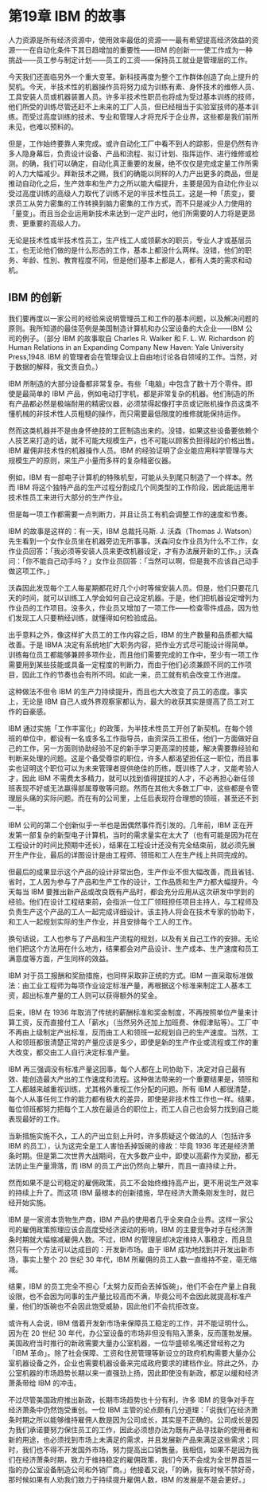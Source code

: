 # 第19章 IBM 的故事

人力资源是所有经济资源中，使用效率最低的资源一一最有希望提高经济效益的资源一一在自动化条件下其日趋增加的重要性——IBM 的创新一一使工作成为一种挑战——员工参与制定计划——员工的工资——保持员工就业是管理层的工作。

今天我们还面临另外一个重大变革。新科技再度为整个工作群体创造了向上提升的契机。今天，半技术性的机器操作员将努力成为训练有素、身怀技术的维修人员、工具安装人员或机器装置人员。许多半技术性职员也将成为受过基本训练的技师，他们所受的训练尽管还赶不上未来的工厂人员，但已经相当于实验室技师的基本训练。而受过高度训练的技术、专业和管理人才将充斥于企业界，这些都是我们前所未见，也难以预料的。

但是，工作始终要靠人来完成。或许自动化工厂中看不到人的踪影，但是仍然有许多人隐身幕后，负责设计设备、产品和流程、拟订计划、指挥运作、进行维修或检测。的确，我们可以确定，自动化真正重要的发展，绝不仅仅是完成定量工作所需的人力大幅减少。拜新技术之赐，我们的确能以同样的人力产出更多的商品，但是推动自动化之后，生产效率和生产力之所以能大幅提升，主要是因为自动化作业以受过高度训练的高级人力取代了训练不足的半技术性员工。这是一种「质变」，要求员工从劳力密集的工作转换到脑力密集的工作方式，而不只是减少人力使用的「量变」。而且当企业运用新技术来达到一定产出时，他们所需要的人力将是更昂贵、更重要的高级人力。

无论是技术性或半技术性员工，生产线工人或领薪水的职员，专业人才或基层员工，也无论他们做的是什么形态的工作，基本上都没什么两样。没错，他们的职务、年龄、性別、教育程度不同，但是他们基本上都是人，都有人类的需求和动机。

## IBM 的创新

我们要再度以一家公司的经验来说明管理员工和工作的基本问题，以及解决问题的原则。我所知道的最佳范例是美国制造计算机和办公室设备的大企业——IBM 公司的例子。（部分 IBM 的故事取自 Charles R. Walker 和 F. L. W. Richardson 的 Human Relations in an Expanding Company New Haven: Yale University Press,1948. IBM 的管理者会在管理会议上自由地讨论各自领域的工作。当然，对于数据的解释，我文责自负。）

IBM 所制造的大部分设备都非常复杂。有些「电脑」中包含了数十万个零件。即使是最简单的 IBM 产品，例如电动打字机，都是非常复杂的机器。他们制造的所有产品都必然是极端耐用的精密仪器，必须禁得起像打字员或记账机操作员这类不懂机械的非技术性人员粗糙的操作，而只需要最低限度的维修就能保持运作。

然而这类机器并不是由身怀绝技的工匠制造出来的。没错，如果这些设备要依赖个人技艺来打造的话，就不可能大规模生产，也不可能以顾客负担得起的价格出售。IBM 雇佣非技术性的机器操作人员。IBM 的经验证明了企业能应用科学管理与大规模生产的原则，来生产小量而多样的复杂精密仪器。

例如，IBM 有一部电子计算机的特殊机型，可能从头到尾只制造了一个样本。然而 IBM 将这个独特产品的生产过程分割成几个同类型的工作阶段，因此能运用半技术性员工来进行大部分的生产作业。

但是每一项工作都需要一点判断力，并且让员工有机会调整工作的速度和节奏。

IBM 的故事是这样的：有一天，IBM 总裁托马斯. J. 沃森（Thomas J. Watson）先生看到一个女作业员坐在机器旁边无所事事。沃森问女作业员为什么不工作，女作业员回答：「我必须等安装人员来更改机器设定，才有办法展开新的工作。」沃森问：「你不能自己动手吗？」女作业员回答：「当然可以啊，但是我不应该自己动手做这项工作。」

沃森因此发现每个工人每星期都花好几个小时等候安装人员。但是，他们只要花几天的时间，就可以训练工人学会如何自己设定机器。于是，他们把机器设定增列为作业员的工作项目。没多久，作业员又增加了一项工作——检查零件成品，因为他们发现工人只要稍经训练，就懂得如何检验成品。

出乎意料之外，像这样扩大员工的工作内容之后，IBM 的生产数量和品质都大幅改善。于是 IBMA 决定有系统地扩大职务内容，把作业方式尽可能设计得简单。训练每位员工都能够兼顾多项作业，而且他们需要完成的工作中，至少有一项工作需要用到某些技能或具备一定程度的判断力，而由于他们必须兼顾不同的工作项目，因此工作的节奏也会有所不同。如此一来，员工就有机会改变工作进度。

这种做法不但令 IBM 的生产力持续提升，而且也大大改变了员工的态度。事实上，无论是 IBM 自己人或外界观察家都认为，最大的收获其实是提高了员工对工作的自豪感。

IBM 通过实施「工作丰富化」的政策，为半技术性员工开创了新契机。在每个领班的单位中，都设有一名或多名工作指导员，由资深员工担任，他们一方面做好自己的工作，另一方面则协助经验不足的新手学习更高深的技能，解决需要靠经验和判断来处理的问题。这是个备受尊崇的职位，许多人都渴望担任这一职位，而且事实也证明这个职位可以为未来管理者提供绝佳的历练，既训练了人才，又能考验人才，因此 IBM 不需费太多精力，就可以找到值得提拔的人才，不必再担心新任领班表现不好或无法嬴得部属尊敬等问题。然而在其他大多数工厂中，这些都是令管理层头痛的实际问题。而在有的公司里，上任后表现符合理想的领班，甚至还不到一半。

IBM 公司的第二个创新似乎一半也是因偶然事件而引发的。几年前，IBM 正在开发第一部复杂的新型电子计算机，当时的需求量实在太大了（也有可能是因为花在工程设计的时间比预期中还长），结果在工程设计还没有完全结束前，就必须先展开生产作业，最后的详图设计是由工程师、领班和工人在生产线上共同完成的。

但最后的成果显示这个产品的设计非常出色，生产作业不但大幅改善，而且省钱、省时，工人因为参与了产品和生产工作的设计，工作品质和生产力都大幅提升。今天每当 IBM 要推出新产品或改良既有产品时，都会充分应用从这次研发中学到的经验。他们在设计工程结束前，会指派一位工厂领班担任项目主持人，与工程师及负责生产这个产品的工人一起完成详细设计。该主持人将会在技术专家的协助下，和工人一起规划实际的生产作业，并且安排每个工人的工作。

换句话说，工人也参与了产品和生产流程的规划，以及有关自己工作的安排。无论他们把这个方法用在什么地方，结果都会对产品设计、生产成本、生产速度和员工满意度等方面，产生同样的效益。

IBM 对于员工报酬和奖励措施，也同样采取非正统的方式。IBM 一直采取标准做法：由工业工程师为每项作业设定标准产量，再根据这个标准来制定工人基本工资，超出标准产量的工人则可以获得额外的奖金。

后来，IBM 在 1936 年取消了传统的薪酬标准和奖金制度，不再按照单位产量来计算工资，反而直接付工人「薪水」（当然另外还加上加班费、休假津贴等）。工厂中不再由上级制定产出标准，反而由工人和领班一起规划自己的生产速度。当然，工人和领班都很清楚正常的产量应该是多少，即使是新的生产作业或流程或工作的重大改变，都交由工人自行决定标准产量。

IBM 再三强调没有标准产量这回事，每个人都在上司协助下，决定对自己最有效、能创造最大产出的工作速度和流程。这种做法带来的一个重要结果是，领班和工人都越来越重视训练，尤其格外重视工作分配的问题。所有 IBM 人都很清楚，每个人从事任何工作的能力都有极大的差异，即使是非技术性工作也一样。结果，每位领班都努力把每个工人放在最适合的职位上，而工人自己也会努力找到自己能表现最好的工作。

当新措施实施不久，工人的产出立刻上升时，许多质疑这个做法的人（包括许多 IBM 的员工），认为这完全是工人害怕丢掉饭碗的缘故：毕竟 1936 年还是经济萧条时期。但是第二次世界大战期间，在大多数产业中，即使以高薪作为奖励，都无法防止生产量滑落，而 IBM 的员工产出仍然向上攀升，而且一直持续上升。

然而如果不是公司稳定的雇佣政策，员工不会始终维持高产出，更不用说生产效率的持续上升了。而这项 IBM 最根本的创新措施，早在经济大萧条刚发生时，就已经开始实施。

IBM 是一家资本货物生产商，IBM 产品的使用者几乎全来自企业界。这样一家公司的雇佣政策照理应该会高度受经济波动的影响，IBM 的主要竞争对手在经济萧条时期就大幅缩减雇佣人数。不过，IBM 的管理层却决定维持人事稳定，而且显然只有一个方法可以达成目的：开发新市场。由于 IBM 成功地找到并开发出新市场，事实上整个 20 世纪 30 年代，IBM 所雇佣的员工人数一直维持不变，亳无缩减。

结果，IBM 的员工完全不担心「太努力反而会丟掉饭碗」，他们不会在产量上自我设限，也不会因为同事的生产量比较高而不满，毕竟公司不会因此就提高标准产量，他们的饭碗也不会因此饱受威胁，因此他们不会抗拒改变。

或许有人会说，IBM 借着开发新市场来保障员工稳定的工作，并不能证明什么。因为在 20 世纪 30 年代，办公室设备的市场非但没有陷入萧条，反而蓬勃发展。美国政府当时推行的新政需要大量办公室机器，一位华盛顿名嘴还曾经称之为「IBM 革命」。除了社会保障、工资和住房管理等新设立的政府机构需要大量办公室机器设备之外，企业也需要机器设备来完成政府要求的建档作业。除此之外，办公室机器的市场趋势长期以来一直强劲上扬，因此即使没有新政，都足以缓和经济萧条带给 IBM 的冲击。

不过尽管美国政府推出新政，长期市场趋势也十分有利，许多 IBM 的竞争对手在经济萧条中仍然饱受重创。一位 IBM 主管的论点颇有几分道理：「说我们在经济萧条时期之所以能够维持雇佣人数是因为公司成长，其实是不正确的。公司成长是因为我们承诺要努力保住员工的工作，因此必须想办法为既有产品寻找新的使用者和新的用途，也必须找到市场上未满足的需求，并且发展新产品来满足这些需求；同时，我们也不得不开发国外市场，努力提高出口销售量。我相信，如果不是因为我们在经济萧条时期，致力于维持稳定的雇佣政策，我们今天不会成为全世界首屈一指的办公室设备制造公司和外销厂商。」他接着又说，「的确，我有时候不禁好奇，那时候如果有人劝我们致力于持续提升雇佣人数，IBM 的发展是不是会更好。」
